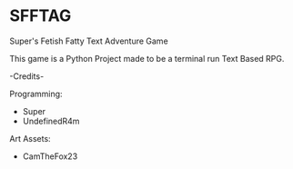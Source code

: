# SFFTAG
Super's Fetish Fatty Text Adventure Game

This game is a Python Project made to be a terminal run Text Based RPG.

-Credits-

Programming:
- Super
- UndefinedR4m

Art Assets:
- CamTheFox23
